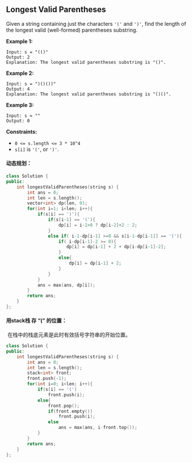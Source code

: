 ## Longest Valid Parentheses

Given a string containing just the characters `'('` and `')'`, find the length of the longest valid (well-formed) parentheses substring.

**Example 1:**

```
Input: s = "(()"
Output: 2
Explanation: The longest valid parentheses substring is "()".
```

**Example 2:**

```
Input: s = ")()())"
Output: 4
Explanation: The longest valid parentheses substring is "()()".
```

**Example 3:**

```
Input: s = ""
Output: 0
```

**Constraints:**

- `0 <= s.length <= 3 * 10^4`
- `s[i]` is `'('`, or `')'`.

#### 动态规划：

```c++
class Solution {
public:
    int longestValidParentheses(string s) {
	    int ans = 0;
        int len = s.length();
		vector<int> dp(len, 0);
		for(int i=1; i<len; i++){
            if(s[i] == ')'){
                if(s[i-1] == '('){
                    dp[i] = i-1>0 ? dp[i-2]+2 : 2;
                }
                else if( i-1-dp[i-1] >=0 && s[i-1-dp[i-1]] == '('){
                    if( i-dp[i-1]-2 >= 0){
                       dp[i] = dp[i-1] + 2 + dp[i-dp[i-1]-2];
                    }
                    else{
                        dp[i] = dp[i-1] + 2;
                    }
                }
            }
            ans = max(ans, dp[i]);
        }
        return ans;
    }
};
```

#### 用stack栈 存 “(” 的位置：

​		在栈中的栈底元素是此时有效括号字符串的开始位置。

```c++
class Solution {
public:
    int longestValidParentheses(string s) {
	    int ans = 0;
        int len = s.length();
		stack<int> front;
        front.push(-1);
		for(int i=0; i<len; i++){
            if(s[i] == '(')
                front.push(i);
            else{
                front.pop();
                if(front.empty())
                    front.push(i);
                else
                    ans = max(ans, i-front.top());
            }
        }
        return ans;
    }
};
```

